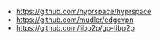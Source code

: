 

- https://github.com/hyprspace/hyprspace
- https://github.com/mudler/edgevpn
- https://github.com/libp2p/go-libp2p


